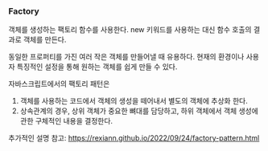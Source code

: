 ### Factory

객체를 생성하는 팩토리 함수를 사용한다.
new 키워드를 사용하는 대신 함수 호출의 결과로 객체를 만든다.

동일한 프로퍼티를 가진 여러 작은 객체를 만들어낼 때 유용하다. 현재의 환경이나 사용자 특징적인 설정을 통해 원하는 객체를 쉽게 만들 수 있다.

자바스크립트에서의 팩토리 패턴은

1. 객체를 사용하는 코드에서 객체의 생성을 떼어내서 별도의 객체에 추상화 한다.
2. 상속관계의 경우, 상위 객체가 중요한 뼈대를 담당하고, 하위 객체에서 객체 생성에 관한 구체적인 내용을 결정한다.

추가적인 설명 참고: https://rexiann.github.io/2022/09/24/factory-pattern.html
